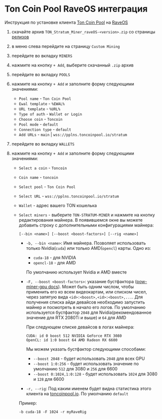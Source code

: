 # Ton Coin Pool RaveOS интеграция

Инструкция по установке клиента [Ton Coin Pool](https://toncoinpool.io) на [RaveOS](https://raveos.com)

1.  cкачайте архив `TON_Stratum_Miner_raveOS-<version>.zip` со страницы [релизов](https://github.com/toncoinpool/stratum-miner/releases)
2.  в меню слева перейдите на страницу `Custom Mining`
3.  перейдите во вкладку `MINERS`
4.  нажмите на кнопку `+ Add`, выберите скачанный `.zip` архив
5.  перейдите во вкладку `POOLS`
6.  нажмите на кнопку `+ Add` и заполните форму следующими значениями:

    -   `Pool name` - `Ton Coin Pool`
    -   `Ewal template` - `%EWAL%`
    -   `URL template` - `%URL%`
    -   `Type of auth` - `Wallet or Login`
    -   `Choose coin` - `Toncoin`
    -   `Pool mode` - `default`
    -   `Connection type` - `default`
    -   `Add URLs` - `main` | `wss://pplns.toncoinpool.io/stratum`

7.  перейдите во вкладку `WALLETS`
8.  нажмите на кнопку `+ Add` и заполните форму следующими значениями:

    -   `Select a coin` - `Toncoin`
    -   `Coin name` - `toncoin`
    -   `Select pool` - `Ton Coin Pool`
    -   `Select URL` - `wss://pplns.toncoinpool.io/stratum`
    -   `Wallet` - адрес вашего TON кошелька
    -   `Select miners` - выберите `TON-STRATUM-MINER` и нажмите на кнопку редактирования майнера. В появившемся окне
        вы можете добавить строку с дополнительными конфигурациями майнера:

        ```
        [--bin <name>] [--boost <boost-factors>] [--rig <name>]
        ```

        -   `-b, --bin <name>`: Имя майнера. Позволяет использовать только Nvidia(`cuda`) или только AMD(`opencl`)
            карты. Одно из:

            -   `cuda-18` - для NVIDIA
            -   `opencl-18` - для AMD

            По умолчанию использует Nvidia и AMD вместе

        -   `-F, --boost <boost-factors>`: указание бустфактора
            ([pow-miner-gpu docs](https://github.com/tontechio/pow-miner-gpu/blob/main/crypto/util/pow-miner-howto.md)).
            Может быть одним числом, чтобы применить его ко всем видеокартам, или списком чисел, через запятую вида
            `<id>:<boost>,<id>:<boost>,...`. Для получения списка айди девайсов необходимо запустить майнер и посмотреть
            в начало его логов. По умолчанию используется бустфактор `2048` для Nvidia(рекомендованное значение для RTX
            2080Ti и выше) и `64` для AMD

            При следующем списке девайсов в логах майнера:

            ```
            CUDA: id 0 boost 512 NVIDIA GeForce RTX 3080
            OpenCL: id 1:0 boost 64 AMD Radeon RX 6600
            ```

            Мы можем указать бустфактор следующими способами:

            -   `--boost 2048` - будет использовать `2048` для всех GPU
            -   `--boost 1:0:256` - будет использовать значение по умолчанию `512` для 3080 и `256` для 6600
            -   `--boost 0:1024,1:0:128` - будет использовать `1024` для 3080 и `128` для 6600

        -   `-r, --rig`: Под каким именем будет видна статистика этого клиента на [toncoinpool.io](https://toncoinpool.io).
            По умолчанию `default`

        Пример:

        ```
        -b cuda-18 -F 1024 -r myRaveRig
        ```
